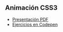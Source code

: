 ## Animación CSS3

* [Presentación PDF](https://github.com/EscuelaIt/HTML-CSS-2015/blob/master/CSS3/animacionCSS3/animacionesCSS.pdf)
* [Ejercicios en Codepen](http://codepen.io/collection/DYyxdW/)
